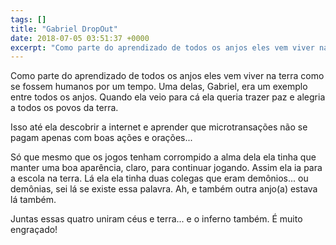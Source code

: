 ```yaml
---
tags: []
title: "Gabriel DropOut"
date: 2018-07-05 03:51:37 +0000
excerpt: "Como parte do aprendizado de todos os anjos eles vem viver na terra como se fossem humanos por um tempo. Uma delas, Gabriel, era um exemplo..."
---
```


Como parte do aprendizado de todos os anjos eles vem viver na terra como se fossem humanos por um tempo. Uma delas, Gabriel, era um exemplo entre todos os anjos. Quando ela veio para cá ela queria trazer paz e alegria a todos os povos da terra.

Isso até ela descobrir a internet e aprender que microtransações não se pagam apenas com boas ações e orações...

Só que mesmo que os jogos tenham corrompido a alma dela ela tinha que manter uma boa aparência, claro, para continuar jogando. Assim ela ia para a escola na terra. Lá ela ela tinha duas colegas que eram demônios... ou demônias, sei lá se existe essa palavra. Ah, e também outra anjo(a) estava lá também.

Juntas essas quatro uniram céus e terra... e o inferno também. É muito engraçado!

